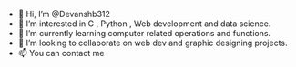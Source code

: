- 👋 Hi, I’m @Devanshb312
- 👀 I’m interested in C , Python , Web development and data science. 
- 🌱 I’m currently learning computer related operations and functions.
- 💞️ I’m looking to collaborate on web dev and graphic designing projects.
- 📫 You can contact me 

<!---
Devanshb312/Devanshb312 is a ✨ special ✨ repository because its `README.md` (this file) appears on your GitHub profile.
You can click the Preview link to take a look at your changes.
--->
